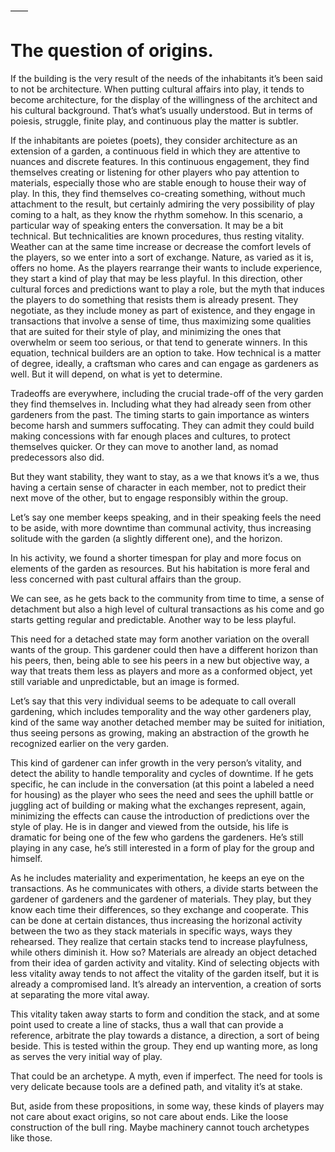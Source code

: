 
——

# The question of origins. 

If the building is the very result of the needs of the inhabitants it’s been said to not be architecture. When putting cultural affairs into play, it tends to become architecture, for the display of the willingness of the architect and his cultural background. That’s what’s usually understood. But in terms of poiesis, struggle, finite play, and continuous play the matter is subtler. 

If the inhabitants are poietes (poets), they consider architecture as an extension of a garden, a continuous field in which they are attentive to nuances and discrete features. In this continuous engagement, they find themselves creating or listening for other players who pay attention to materials, especially those who are stable enough to house their way of play. In this, they find themselves co-creating something, without much attachment to the result, but certainly admiring the very possibility of play coming to a halt, as they know the rhythm somehow. In this scenario, a particular way of speaking enters the conversation. It may be a bit technical. But technicalities are known procedures, thus resting vitality. Weather can at the same time increase or decrease the comfort levels of the players, so we enter into a sort of exchange. Nature, as varied as it is, offers no home. As the players rearrange their wants to include experience, they start a kind of play that may be less playful. In this direction, other cultural forces and predictions want to play a role, but the myth that induces the players to do something that resists them is already present. They negotiate, as they include money as part of existence, and they engage in transactions that involve a sense of time, thus maximizing some qualities that are suited for their style of play, and minimizing the ones that overwhelm or seem too serious, or that tend to generate winners. In this equation, technical builders are an option to take. How technical is a matter of degree, ideally, a craftsman who cares and can engage as gardeners as well. But it will depend, on what is yet to determine. 

Tradeoffs are everywhere, including the crucial trade-off of the very garden they find themselves in. Including what they had already seen from other gardeners from the past. The timing starts to gain importance as winters become harsh and summers suffocating. They can admit they could build making concessions with far enough places and cultures, to protect themselves quicker. Or they can move to another land, as nomad predecessors also did. 

But they want stability, they want to stay, as a we that knows it’s a we, thus having a certain sense of character in each member, not to predict their next move of the other, but to engage responsibly within the group. 

Let’s say one member keeps speaking, and in their speaking feels the need to be aside, with more downtime than communal activity, thus increasing solitude with the garden (a slightly different one), and the horizon.

In his activity, we found a shorter timespan for play and more focus on elements of the garden as resources. But his habitation is more feral and less concerned with past cultural affairs than the group. 

We can see, as he gets back to the community from time to time, a sense of detachment but also a high level of cultural transactions as his come and go starts getting regular and predictable. Another way to be less playful. 

This need for a detached state may form another variation on the overall wants of the group. This gardener could then have a different horizon than his peers, then, being able to see his peers in a new but objective way, a way that treats them less as players and more as a conformed object, yet still variable and unpredictable, but an image is formed. 

Let’s say that this very individual seems to be adequate to call overall gardening, which includes temporality and the way other gardeners play, kind of the same way another detached member may be suited for initiation, thus seeing persons as growing, making an abstraction of the growth he recognized earlier on the very garden. 

This kind of gardener can infer growth in the very person’s vitality, and detect the ability to handle temporality and cycles of downtime. If he gets specific, he can include in the conversation (at this point a labeled a need for housing) as the player who sees the need and sees the uphill battle or juggling act of building or making what the exchanges represent, again, minimizing the effects can cause the introduction of predictions over the style of play. He is in danger and viewed from the outside, his life is dramatic for being one of the few who gardens the gardeners. He’s still playing in any case, he’s still interested in a form of play for the group and himself. 

As he includes materiality and experimentation, he keeps an eye on the transactions. As he communicates with others, a divide starts between the gardener of gardeners and the gardener of materials. They play, but they know each time their differences, so they exchange and cooperate. This can be done at certain distances, thus increasing the horizonal activity between the two as they stack materials in specific ways, ways they rehearsed. They realize that certain stacks tend to increase playfulness, while others diminish it. How so? Materials are already an object detached from their idea of garden activity and vitality. Kind of selecting objects with less vitality away tends to not affect the vitality of the garden itself, but it is already a compromised land. It’s already an intervention, a creation of sorts at separating the more vital away. 

This vitality taken away starts to form and condition the stack, and at some point used to create a line of stacks, thus a wall that can provide a reference, arbitrate the play towards a distance, a direction, a sort of being beside. This is tested within the group. They end up wanting more, as long as serves the very initial way of play. 

That could be an archetype. A myth, even if imperfect. The need for tools is very delicate because tools are a defined path, and vitality it’s at stake. 

But, aside from these propositions, in some way, these kinds of players may not care about exact origins, so not care about ends. Like the loose construction of the bull ring. Maybe machinery cannot touch archetypes like those.  


